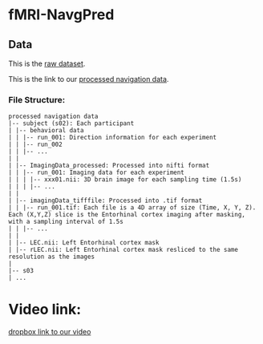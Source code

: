 # fMRI-NavgPred
## Data
This is the [raw dataset](https://osf.io/swav5/files/osfstorage).

This is the link to our [processed navigation data](https://www.dropbox.com/scl/fi/pbojewluy0tz95jsmtfd5/processed-navigation-data.zip?rlkey=186anxv8wzj13im3eadpnonzo&dl=0).

### File Structure:
```
processed navigation data
|-- subject (s02): Each participant
| |-- behavioral data
| | |-- run_001: Direction information for each experiment
| | |-- run_002
| | |-- ...
| |
| |-- ImagingData_processed: Processed into nifti format
| | |-- run_001: Imaging data for each experiment
| | | |-- xxx01.nii: 3D brain image for each sampling time (1.5s)
| | | |-- ...
| |
| |-- imagingData_tifffile: Processed into .tif format
| | |-- run_001.tif: Each file is a 4D array of size (Time, X, Y, Z). Each (X,Y,Z) slice is the Entorhinal cortex imaging after masking, with a sampling interval of 1.5s
| | |-- ...
| |
| |-- LEC.nii: Left Entorhinal cortex mask
| |-- rLEC.nii: Left Entorhinal cortex mask resliced to the same resolution as the images
|
|-- s03
| ...
```
# Video link: 
[dropbox link to our video](https://www.dropbox.com/scl/fi/xiroqzoz66apn635cqc3h/Screen-Recording-2023-11-07-at-23.46.18.mov?rlkey=6j6vr1mqn8sxduegfviysw447&dl=0)
